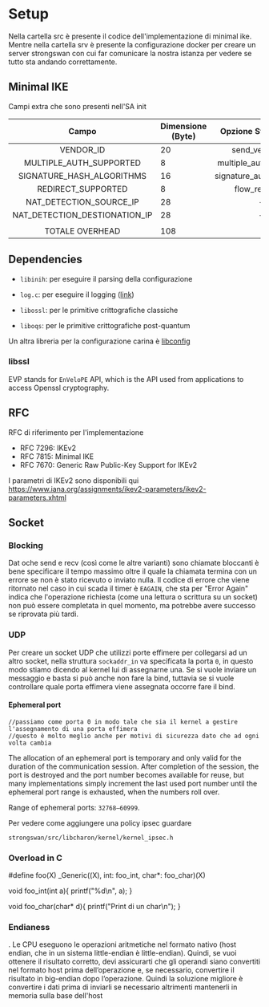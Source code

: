 # Setup 

Nella cartella src è presente il codice dell'implementazione di minimal ike.
Mentre nella cartella srv è presente la configurazione docker per creare un server strongswan con cui far comunicare la nostra istanza per vedere se tutto sta andando correttamente.

## Minimal IKE

Campi extra che sono presenti nell'SA init 

|             Campo             | Dimensione (Byte) |    Opzione Strongswan    | Value |    RFC   |
|:-----------------------------:|-------------------|:------------------------:|-------|:--------:|
| VENDOR\_ID                     |         20        |           send\_vendor\_id |    no |     7296 |
| MULTIPLE\_AUTH\_SUPPORTED       |         8         |  multiple\_authentication |    no |     4739 |
| SIGNATURE\_HASH\_ALGORITHMS     |         16        | signature\_authentication |    no |     7427 |
| REDIRECT\_SUPPORTED            |         8         |           flow\_redirects |    no |     5685 |
| NAT\_DETECTION\_SOURCE\_IP       |         28        |                        - |     - |     4306 |
| NAT\_DETECTION\_DESTIONATION\_IP |         28        |                        - |     - |     4306 |
|                               |                   |                          |       |          |
|        TOTALE OVERHEAD        |        108        |                          |       |          |

## Dependencies

- `libinih`: per eseguire il parsing della configurazione

- `log.c`: per eseguire il logging ([link](https://github.com/rxi/log.c))

- `libossl`: per le primitive crittografiche classiche

- `liboqs`: per le primitive crittografiche post-quantum

Un altra libreria per la configurazione carina è [libconfig](https://www.hyperrealm.com/libconfig/libconfig_manual.html)

### libssl 

EVP stands for `EnVeloPE` API, which is the API used from applications to access Openssl cryptography.

## RFC

RFC di riferimento per l'implementazione

- RFC 7296: IKEv2
- RFC 7815: Minimal IKE
- RFC 7670: Generic Raw Public-Key Support for IKEv2

I parametri di IKEv2 sono disponibili qui https://www.iana.org/assignments/ikev2-parameters/ikev2-parameters.xhtml

## Socket 

### Blocking

Dat oche send e recv (così come le altre varianti) sono chiamate bloccanti è bene specificare il tempo massimo oltre il quale la chiamata termina con un errore se non è stato ricevuto o inviato nulla. Il codice di errore che viene ritornato nel caso in cui scada il timer è `EAGAIN`, che sta per "Error Again" indica che l'operazione richiesta (come una lettura o scrittura su un socket) non può essere completata in quel momento, ma potrebbe avere successo se riprovata più tardi.

### UDP 

Per creare un socket UDP che utilizzi porte effimere per collegarsi ad un altro socket, nella struttura `sockaddr_in` va specificata la porta `0`, in questo 
modo stiamo dicendo al kernel lui di assegnarne una. Se si vuole inviare un messaggio e basta si può anche non fare la bind, tuttavia se si vuole controllare
quale porta effimera viene assegnata occorre fare il bind.

#### Ephemeral port 
    //passiamo come porta 0 in modo tale che sia il kernel a gestire l'assegnamento di una porta effimera
    //questo è molto meglio anche per motivi di sicurezza dato che ad ogni volta cambia


The allocation of an ephemeral port is temporary and only valid for the duration of the communication session. After completion of the session, the port is destroyed and the port number becomes available for reuse, but many implementations simply increment the last used port number until the ephemeral port range is exhausted, when the numbers roll over. 

Range of ephemeral ports: `32768–60999`.



Per vedere come aggiungere una policy ipsec guardare 

```strongswan/src/libcharon/kernel/kernel_ipsec.h```


### Overload in C

#define foo(X) _Generic((X), int: foo_int, char*: foo_char)(X)

void foo_int(int a){
    printf("%d\n", a);
}
 
void foo_char(char* d){
    printf("Print di un char\n");
}


### Endianess 

. Le CPU eseguono le operazioni aritmetiche nel formato nativo (host endian, che in un sistema little-endian è little-endian). Quindi, se vuoi ottenere il risultato corretto, devi assicurarti che gli operandi siano convertiti nel formato host prima dell’operazione e, se necessario, convertire il risultato in big-endian dopo l’operazione.
Quindi la soluzione migliore è convertire i dati prima di inviarli se necessario altrimenti mantenerli in memoria sulla base dell'host


